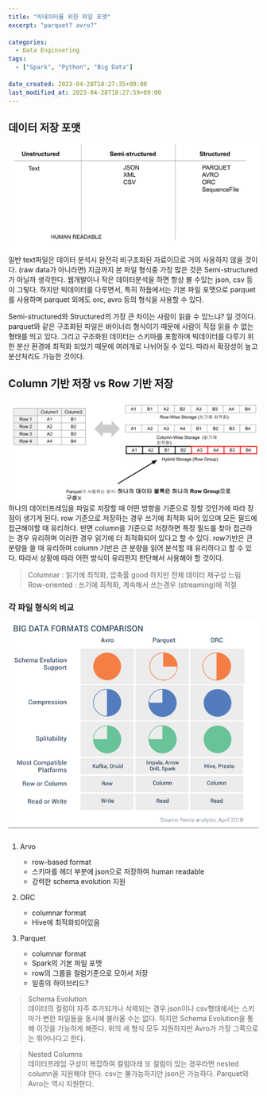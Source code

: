 ```yaml
---
title: "빅데이터를 위한 파일 포맷"
excerpt: "parquet? avro?"

categories:
  - Data Enginnering
tags:
  - ["Spark", "Python", "Big Data"]

date_created: 2023-04-28T18:27:35+09:00
last_modified_at: 2023-04-28T18:27:59+09:00
---
```


## 데이터 저장 포맷
![](/assets/img/spark%ED%94%84%EB%A1%9C%EA%B7%B8%EB%9E%98%EB%B0%8D/2023-04-28/file_format.png)
일반 text파일은 데이터 분석시 완전히 비구조화된 자료이므로 거의 사용하지 않을 것이다. (raw data가 아니라면) 지금까지 본 파일 형식중 가장 많은 것은 Semi-structured가 아닐까 생각한다. 웹개발이나 작은 데이터분석을 하면 항상 볼 수있는 json, csv 등이 그렇다.
하지만 빅데이터를 다루면서, 특히 하둡에서는 기본 파일 포맷으로 parquet를 사용하며 parquet 외에도 orc, avro 등의 형식을 사용할 수 있다.

Semi-structured와 Structured의 가장 큰 차이는 사람이 읽을 수 있느냐? 일 것이다. parquet와 같은 구조화된 파일은 바이너리 형식이기 때문에 사람이 직접 읽을 수 없는 형태를 띄고 있다. 그리고 구조화된 데이터는 스키마를 포함하며 빅데이터를 다루기 위한 분산 환경에 최적화 되었기 때문에 여러개로 나뉘어질 수 있다. 따라서 확장성이 높고 분산처리도 가능한 것이다.

## Column 기반 저장 vs Row 기반 저장
![](/assets/img/spark%ED%94%84%EB%A1%9C%EA%B7%B8%EB%9E%98%EB%B0%8D/2023-04-28/%08row_column.png)
하나의 데이터프레임을 파일로 저장할 때 어떤 방향을 기준으로 정할 것인가에 따라 장점이 생기게 된다. row 기준으로 저장하는 경우 쓰기에 최적화 되어 있으며 모든 필드에 접근해야할 때 유리하다. 반면 column을 기준으로 저장하면 특정 필드를 찾아 접근하는 경우 유리하며 이러한 경우 읽기에 더 최적화되어 있다고 할 수 있다. 
row기반은 큰 분량을 쓸 때 유리하며 column 기반은 큰 분량을 읽어 분석할 때 유리하다고 할 수 있다.
따라서 상황에 따라 어떤 방식이 유리한지 판단해서 사용해야 할 것이다.
> Columnar : 읽기에 최적화, 압축률 good 하지만 전체 데이터 재구성 느림  
Row-oriented : 쓰기에 최적화, 계속해서 쓰는경우 (streaming)에 적절

### 각 파일 형식의 비교
![](/assets/img/spark%ED%94%84%EB%A1%9C%EA%B7%B8%EB%9E%98%EB%B0%8D/2023-04-28/comparison.png)
1. Arvo
    - row-based format
    - 스키마를 헤더 부분에 json으로 저장하여 human readable
    - 강력한 schema evolution 지원

2. ORC
    - columnar format
    - Hive에 최적화되어있음

3. Parquet
    - columnar format
    - Spark의 기본 파일 포맷
    - row의 그룹을 컬럼기준으로 모아서 저장
    - 일종의 하이브리드?

> Schema Evolution  
데이터의 컬럼이 자주 추가되거나 삭제되는 경우 json이나 csv형태에서는 스키마가 변한 파일들을 동시에 불러올 수는 없다. 하지만 Schema Evolution을 통해 이것을 가능하게 해준다. 위의 세 형식 모두 지원하지만 Avro가 가장 그쪽으로는 뛰어나다고 한다.

> Nested Columns  
데이터프레임 구성이 복잡하여 컬럼아래 또 컬럼이 있는 경우라면 nested column을 지원해야 한다. csv는 불가능하지만 json은 가능하다. Parquet와 Avro는 역시 지원한다. 